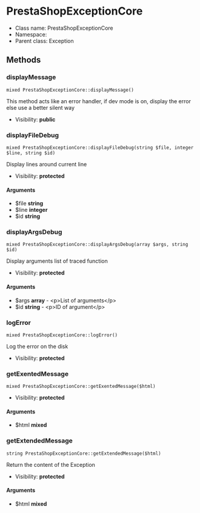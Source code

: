 PrestaShopExceptionCore
===============






* Class name: PrestaShopExceptionCore
* Namespace: 
* Parent class: Exception







Methods
-------


### displayMessage

    mixed PrestaShopExceptionCore::displayMessage()

This method acts like an error handler, if dev mode is on, display the error else use a better silent way



* Visibility: **public**




### displayFileDebug

    mixed PrestaShopExceptionCore::displayFileDebug(string $file, integer $line, string $id)

Display lines around current line



* Visibility: **protected**


#### Arguments
* $file **string**
* $line **integer**
* $id **string**



### displayArgsDebug

    mixed PrestaShopExceptionCore::displayArgsDebug(array $args, string $id)

Display arguments list of traced function



* Visibility: **protected**


#### Arguments
* $args **array** - &lt;p&gt;List of arguments&lt;/p&gt;
* $id **string** - &lt;p&gt;ID of argument&lt;/p&gt;



### logError

    mixed PrestaShopExceptionCore::logError()

Log the error on the disk



* Visibility: **protected**




### getExentedMessage

    mixed PrestaShopExceptionCore::getExentedMessage($html)





* Visibility: **protected**


#### Arguments
* $html **mixed**



### getExtendedMessage

    string PrestaShopExceptionCore::getExtendedMessage($html)

Return the content of the Exception



* Visibility: **protected**


#### Arguments
* $html **mixed**


